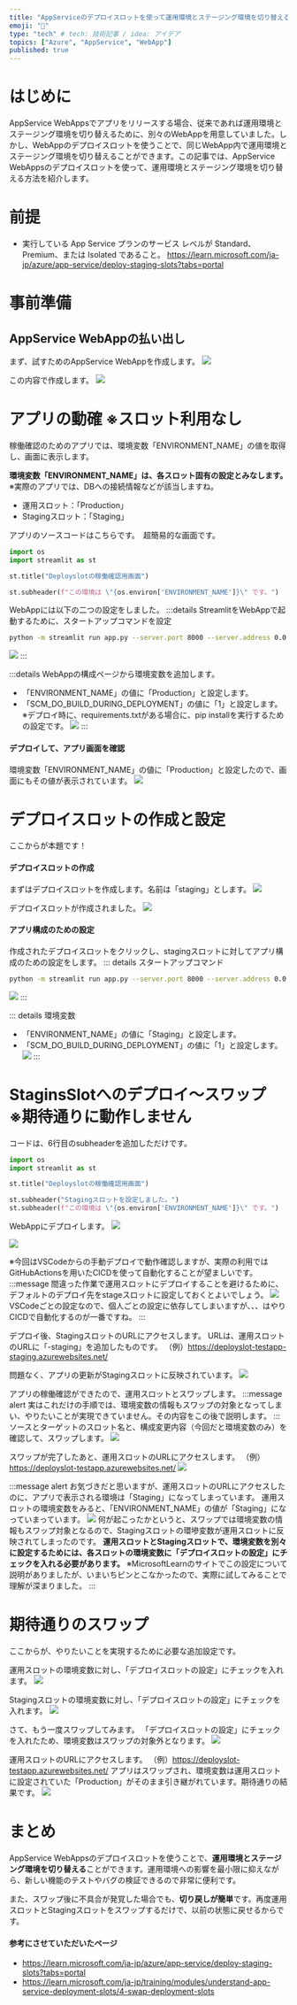 ```yaml
---
title: "AppServiceのデプロイスロットを使って運用環境とステージング環境を切り替える"
emoji: "👾"
type: "tech" # tech: 技術記事 / idea: アイデア
topics: ["Azure", "AppService", "WebApp"]
published: true
---
```


# はじめに
AppService WebAppsでアプリをリリースする場合、従来であれば運用環境とステージング環境を切り替えるために、別々のWebAppを用意していました。しかし、WebAppのデプロイスロットを使うことで、同じWebApp内で運用環境とステージング環境を切り替えることができます。この記事では、AppService WebAppsのデプロイスロットを使って、運用環境とステージング環境を切り替える方法を紹介します。

# 前提
- 実行している App Service プランのサービス レベルが Standard、Premium、または Isolated であること。
https://learn.microsoft.com/ja-jp/azure/app-service/deploy-staging-slots?tabs=portal

# 事前準備

## AppService WebAppの払い出し
まず、試すためのAppService WebAppを作成します。
![](/images/deployslot_appservice_appgw/2024-04-15-22-13-15.png)

この内容で作成します。
![](/images/deployslot_appservice_appgw/2024-04-15-22-12-20.png)


# アプリの動確 ※スロット利用なし
稼働確認のためのアプリでは、環境変数「ENVIRONMENT_NAME」の値を取得し、画面に表示します。

**環境変数「ENVIRONMENT_NAME」は、各スロット固有の設定とみなします。**
※実際のアプリでは、DBへの接続情報などが該当しますね。
  - 運用スロット：「Production」
  - Stagingスロット：「Staging」


アプリのソースコードはこちらです。　超簡易的な画面です。
```python
import os
import streamlit as st

st.title("Deployslotの稼働確認用画面")

st.subheader(f"この環境は \"{os.environ['ENVIRONMENT_NAME']}\" です。")
```

WebAppには以下の二つの設定をしました。
:::details StreamlitをWebAppで起動するために、スタートアップコマンドを設定
```bash
python -m streamlit run app.py --server.port 8000 --server.address 0.0.0.0
```
![](/images/deployslot_appservice_appgw/2024-04-15-22-53-37.png)
:::

:::details WebAppの構成ページから環境変数を追加します。
- 「ENVIRONMENT_NAME」の値に「Production」と設定します。
- 「SCM_DO_BUILD_DURING_DEPLOYMENT」の値に「1」と設定します。
※デプロイ時に、requirements.txtがある場合に、pip installを実行するための設定です。
![](/images/deployslot_appservice_appgw/2024-04-15-22-45-02.png)
:::


#### デプロイして、アプリ画面を確認
環境変数「ENVIRONMENT_NAME」の値に「Production」と設定したので、画面にもその値が表示されています。
![](/images/deployslot_appservice_appgw/2024-04-15-22-42-23.png)


# デプロイスロットの作成と設定
ここからが本題です！

#### デプロイスロットの作成

まずはデプロイスロットを作成します。名前は「staging」とします。
![](/images/deployslot_appservice_appgw/2024-04-15-22-46-30.png)

デプロイスロットが作成されました。
![](/images/deployslot_appservice_appgw/2024-04-15-22-47-31.png)

#### アプリ構成のための設定
作成されたデプロイスロットをクリックし、stagingスロットに対してアプリ構成のための設定をします。
::: details スタートアップコマンド
```bash
python -m streamlit run app.py --server.port 8000 --server.address 0.0.0.0
```
![](/images/deployslot_appservice_appgw/2024-04-15-22-53-05.png)
:::

::: details 環境変数
  - 「ENVIRONMENT_NAME」の値に「Staging」と設定します。
  - 「SCM_DO_BUILD_DURING_DEPLOYMENT」の値に「1」と設定します。
![](/images/deployslot_appservice_appgw/2024-04-15-22-52-21.png)
:::

# StaginsSlotへのデプロイ～スワップ　※期待通りに動作しません
コードは、6行目のsubheaderを追加しただけです。
```python
import os
import streamlit as st

st.title("Deployslotの稼働確認用画面")

st.subheader("Stagingスロットを設定しました。")
st.subheader(f"この環境は \"{os.environ['ENVIRONMENT_NAME']}\" です。")
```

WebAppにデプロイします。
![](/images/deployslot_appservice_appgw/2024-04-15-23-06-06.png)

![](/images/deployslot_appservice_appgw/2024-04-15-23-06-32.png)

※今回はVSCodeからの手動デプロイで動作確認しますが、実際の利用ではGitHubActionsを用いたCICDを使って自動化することが望ましいです。
:::message
間違った作業で運用スロットにデプロイすることを避けるために、デフォルトのデプロイ先をstageスロットに設定しておくとよいでしょう。
![](/images/deployslot_appservice_appgw/2024-04-15-23-40-28.png)
VSCodeごとの設定なので、個人ごとの設定に依存してしまいますが、、、はやりCICDで自動化するのが一番ですね。
:::

デプロイ後、StagingスロットのURLにアクセスします。
URLは、運用スロットのURLに「-staging」を追加したものです。
（例）https://deployslot-testapp-staging.azurewebsites.net/

問題なく、アプリの更新がStagingスロットに反映されています。
![](/images/deployslot_appservice_appgw/2024-04-15-23-10-00.png)

アプリの稼働確認ができたので、運用スロットとスワップします。
:::message alert
実はこれだけの手順では、環境変数の情報もスワップの対象となってしまい、やりたいことが実現できていません。その内容をこの後で説明します。
:::
ソースとターゲットのスロット名と、構成変更内容（今回だと環境変数のみ）を確認して、スワップします。
![](/images/deployslot_appservice_appgw/2024-04-15-23-25-02.png)



スワップが完了したあと、運用スロットのURLにアクセスします。
（例）https://deployslot-testapp.azurewebsites.net/
![](/images/deployslot_appservice_appgw/2024-04-15-23-29-50.png)

:::message alert
お気づきだと思いますが、運用スロットのURLにアクセスしたのに、アプリで表示される環境は「Staging」になってしまっています。
運用スロットの環境変数をみると、「ENVIRONMENT_NAME」の値が「Staging」になっていまっています。
![](/images/deployslot_appservice_appgw/2024-04-16-00-22-05.png)
何が起こったかというと、スワップでは環境変数の情報もスワップ対象となるので、Stagingスロットの環墋変数が運用スロットに反映されてしまったのです。
**運用スロットとStagingスロットで、環境変数を別々に設定するためには、各スロットの環境変数に「デプロイスロットの設定」にチェックを入れる必要があります。**
※MicrosoftLearnのサイトでこの設定について説明がありましたが、いまいちピンとこなかったので、実際に試してみることで理解が深まりました。
:::


# 期待通りのスワップ
ここからが、やりたいことを実現するために必要な追加設定です。

運用スロットの環境変数に対し、「デプロイスロットの設定」にチェックを入れます。
![](/images/deployslot_appservice_appgw/2024-04-15-23-32-15.png)

Stagingスロットの環境変数に対し、「デプロイスロットの設定」にチェックを入れます。
![](/images/deployslot_appservice_appgw/2024-04-15-23-33-18.png)

さて、もう一度スワップしてみます。
「デプロイスロットの設定」にチェックを入れたため、環境変数はスワップの対象外となります。
![](/images/deployslot_appservice_appgw/2024-04-16-00-08-26.png)

運用スロットのURLにアクセスします。
（例）https://deployslot-testapp.azurewebsites.net/
アプリはスワップされ、環境変数は運用スロットに設定されていた「Production」がそのまま引き継がれています。期待通りの結果です。
![](/images/deployslot_appservice_appgw/2024-04-16-00-13-29.png)


# まとめ
AppService WebAppsのデプロイスロットを使うことで、**運用環境とステージング環境を切り替える**ことができます。運用環境への影響を最小限に抑えながら、新しい機能のテストやバグの検証できるので非常に便利です。

また、スワップ後に不具合が発覚した場合でも、**切り戻しが簡単**です。再度運用スロットとStagingスロットをスワップするだけで、以前の状態に戻せるからです。


#### 参考にさせていただいたページ
- https://learn.microsoft.com/ja-jp/azure/app-service/deploy-staging-slots?tabs=portal
- https://learn.microsoft.com/ja-jp/training/modules/understand-app-service-deployment-slots/4-swap-deployment-slots